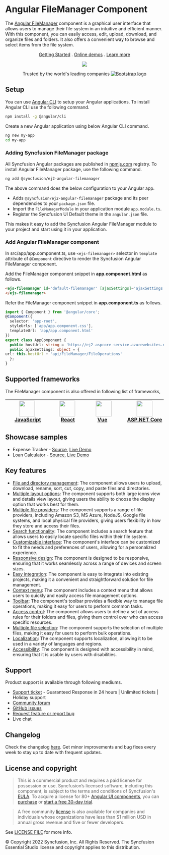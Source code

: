 # Angular FileManager Component

The [Angular FileManager](https://www.syncfusion.com/angular-components/angular-file-manager?utm_source=npm&utm_medium=listing&utm_campaign=angular-filemanager-npm) component is a graphical user interface that allows users to manage their file system in an intuitive and efficient manner. With this component, you can easily access, edit, upload, download, and organize files and folders. It also offers a convenient way to browse and select items from the file system.

<p align="center">
   <a href="https://ej2.syncfusion.com/angular/documentation/file-manager/getting-started/?utm_source=npm&utm_medium=listing&utm_campaign=angular-filemanager-npm">Getting Started</a> .
   <a href="https://ej2.syncfusion.com/angular/demos/?utm_source=npm&utm_medium=listing&utm_campaign=angular-filemanager-npm#/material/file-manager/overview">Online demos</a> .
   <a href="https://www.syncfusion.com/angular-components/angular-file-manager?utm_source=npm&utm_medium=listing&utm_campaign=angular-filemanager-npm">Learn more</a>
</p>

<p align="center">
<img src="https://raw.githubusercontent.com/SyncfusionExamples/nuget-img/master/angular/angular-filemanager.png">
</P>

<p align="center">
Trusted by the world's leading companies
  <a href="https://www.syncfusion.com/">
    <img src="https://raw.githubusercontent.com/SyncfusionExamples/nuget-img/master/syncfusion/syncfusion-trusted-companies.webp" alt="Bootstrap logo">
  </a>
</p>

## Setup

You can use [Angular CLI](https://github.com/angular/angular-cli) to setup your Angular applications. To install Angular CLI use the following command.

```bash
npm install -g @angular/cli
```

Create a new Angular application using below Angular CLI command.

```bash
ng new my-app
cd my-app
```

### Adding Syncfusion FileManager package

All Syncfusion Angular packages are published in [npmjs.com](https://www.npmjs.com/~syncfusionorg) registry. To install Angular FileManager package, use the following command.

```bash
ng add @syncfusion/ej2-angular-filemanager
```

The above command does the below configuration to your Angular app.

* Adds `@syncfusion/ej2-angular-filemanager` package and its peer dependencies to your `package.json` file.
* Import the `FileManagerModule` in your application module `app.module.ts`.
* Register the Syncfusion UI Default theme in the `angular.json` file.

This makes it easy to add the Syncfusion Angular FileManager module to your project and start using it in your application.

### Add Angular FileManager component

In src/app/app.component.ts, use `<ejs-filemanager>` selector in `template` attribute of  `@Component` directive to render the Syncfusion Angular FileManager component.

Add the FileManager component snippet in **app.component.html** as follows.

```html
<ejs-filemanager id='default-filemanager' [ajaxSettings]='ajaxSettings'>
</ejs-filemanager>
```

Refer the FileManager component snippet in **app.component.ts** as follows.

```typescript
import { Component } from '@angular/core';
@Component({
  selector: 'app-root',
  styleUrls: ['app/app.component.css'],
  templateUrl: 'app/app.component.html'
})
export class AppComponent {
  public hostUrl: string = 'https://ej2-aspcore-service.azurewebsites.net/';
  public ajaxSettings: object = {
url: this.hostUrl + 'api/FileManager/FileOperations'
  };
}
```

## Supported frameworks

The FileManager component is also offered in following list of frameworks,

| [<img src="https://ej2.syncfusion.com/github/images/js.svg" height="50" />](https://www.syncfusion.com/javascript-ui-controls?utm_medium=listing&utm_source=github)<br/>&nbsp;&nbsp;&nbsp;&nbsp;&nbsp;[JavaScript](https://www.syncfusion.com/javascript-ui-controls?utm_medium=listing&utm_source=github)&nbsp;&nbsp;&nbsp;&nbsp; | [<img src="https://ej2.syncfusion.com/github/images/react.svg"  height="50" />](https://www.syncfusion.com/react-ui-components?utm_medium=listing&utm_source=github)<br/>&nbsp;&nbsp;&nbsp;&nbsp;&nbsp;&nbsp;&nbsp;[React](https://www.syncfusion.com/react-ui-components?utm_medium=listing&utm_source=github)&nbsp;&nbsp;&nbsp;&nbsp;&nbsp;&nbsp; | [<img src="https://ej2.syncfusion.com/github/images/vue.svg" height="50" />](https://www.syncfusion.com/vue-ui-components?utm_medium=listing&utm_source=github)<br/>&nbsp;&nbsp;&nbsp;&nbsp;&nbsp;&nbsp;&nbsp;[Vue](https://www.syncfusion.com/vue-ui-components?utm_medium=listing&utm_source=github)&nbsp;&nbsp;&nbsp;&nbsp;&nbsp;&nbsp;&nbsp;&nbsp;&nbsp; | [<img src="https://ej2.syncfusion.com/github/images/netcore.svg" height="50" />](https://www.syncfusion.com/aspnet-core-ui-controls?utm_medium=listing&utm_source=github)<br/>&nbsp;&nbsp;[ASP.NET&nbsp;Core](https://www.syncfusion.com/aspnet-core-ui-controls?utm_medium=listing&utm_source=github)&nbsp;&nbsp; | [<img src="https://ej2.syncfusion.com/github/images/netmvc.svg" height="50" />](https://www.syncfusion.com/aspnet-mvc-ui-controls?utm_medium=listing&utm_source=github)<br/>&nbsp;&nbsp;[ASP.NET&nbsp;MVC](https://www.syncfusion.com/aspnet-mvc-ui-controls?utm_medium=listing&utm_source=github)&nbsp;&nbsp; | 
| :-----: | :-----: | :-----: | :-----: | :-----: |

## Showcase samples

* Expense Tracker - [Source](https://github.com/syncfusion/ej2-showcase-angular-expensetracker?utm_source=npm&utm_medium=listing&utm_campaign=angular-filemanager-npm), [Live Demo](https://ej2.syncfusion.com/showcase/angular/expensetracker/#/dashboard?utm_source=npm&utm_medium=listing&utm_campaign=angular-filemanager-npm)
* Loan Calculator - [Source](https://github.com/syncfusion/ej2-sample-ng-loancalculator?utm_source=npm&utm_medium=listing&utm_campaign=angular-filemanager-npm), [Live Demo](https://ej2.syncfusion.com/showcase/angular/loancalculator/?utm_source=npm&utm_medium=listing&utm_campaign=angular-filemanager-npm)

## Key features
 
* [File and directory management](https://ej2.syncfusion.com/angular/demos/?utm_source=npm&utm_medium=listing&utm_campaign=angular-file-manager-npm#/bootstrap5/file-manager/directory-upload): The component allows users to upload, download, rename, sort, cut, copy, and paste files and directories.
* [Multiple layout options](https://ej2.syncfusion.com/angular/documentation/file-manager/user-interface/?utm_source=npm&utm_medium=listing&utm_campaign=angular-file-manager-npm#view): The component supports both large icons view and details view layout, giving users the ability to choose the display option that works best for them.
* [Multiple file providers](https://ej2.syncfusion.com/angular/demos/?utm_source=npm&utm_medium=listing&utm_campaign=angular-file-manager-npm#/bootstrap5/file-manager/azure-service): The component supports a range of file providers, including Amazon S3, MS Azure, NodeJS, Google file systems, and local physical file providers, giving users flexibility in how they store and access their files.
* [Search functionality](https://ej2.syncfusion.com/angular/documentation/file-manager/file-operations/?utm_source=npm&utm_medium=listing&utm_campaign=angular-file-manager-npm#search): The component includes a search feature that allows users to easily locate specific files within their file system.
* [Customizable interface](https://ej2.syncfusion.com/angular/demos/?utm_source=npm&utm_medium=listing&utm_campaign=angular-file-manager-npm#/bootstrap5/file-manager/custom): The component's interface can be customized to fit the needs and preferences of users, allowing for a personalized experience.
* [Responsive design](https://ej2.syncfusion.com/angular/demos/?utm_source=npm&utm_medium=listing&utm_campaign=angular-file-manager-npm#/bootstrap5/file-manager/overview): The component is designed to be responsive, ensuring that it works seamlessly across a range of devices and screen sizes.
* [Easy integration](https://ej2.syncfusion.com/angular/documentation/file-manager/getting-started/?utm_source=npm&utm_medium=listing&utm_campaign=angular-file-manager-npm): The component is easy to integrate into existing projects, making it a convenient and straightforward solution for file management.
* [Context menu](https://ej2.syncfusion.com/angular/documentation/file-manager/user-interface/?utm_source=npm&utm_medium=listing&utm_campaign=angular-file-manager-npm#context-menu): The component includes a context menu that allows users to quickly and easily access file management options.
* [Toolbar](https://ej2.syncfusion.com/angular/documentation/file-manager/user-interface/?utm_source=npm&utm_medium=listing&utm_campaign=angular-file-manager-npm#toolbar): The component's toolbar provides a flexible way to manage file operations, making it easy for users to perform common tasks.
* [Access control](https://ej2.syncfusion.com/angular/documentation/file-manager/access-control/?utm_source=npm&utm_medium=listing&utm_campaign=angular-file-manager-npm): The component allows users to define a set of access rules for their folders and files, giving them control over who can access specific resources.
* [Multiple file selection](https://ej2.syncfusion.com/angular/documentation/file-manager/multiple-selection/?utm_source=npm&utm_medium=listing&utm_campaign=angular-file-manager-npm): The component supports the selection of multiple files, making it easy for users to perform bulk operations.
* [Localization](https://ej2.syncfusion.com/angular/documentation/file-manager/localization/?utm_source=npm&utm_medium=listing&utm_campaign=angular-file-manager-npm): The component supports localization, allowing it to be used in a variety of languages and regions.
* [Accessibility](https://ej2.syncfusion.com/angular/documentation/file-manager/accessibility/?utm_source=npm&utm_medium=listing&utm_campaign=angular-file-manager-npm): The component is designed with accessibility in mind, ensuring that it is usable by users with disabilities.

## Support

Product support is available through following mediums.

* [Support ticket](https://support.syncfusion.com/support/tickets/create) - Guaranteed Response in 24 hours | Unlimited tickets | Holiday support
* [Community forum](https://www.syncfusion.com/forums/angular-js2?utm_source=npm&utm_medium=listing&utm_campaign=angular-filemanager-npm)
* [GitHub issues](https://github.com/syncfusion/ej2-angular-ui-components/issues/new)
* [Request feature or report bug](https://www.syncfusion.com/feedback/angular?utm_source=npm&utm_medium=listing&utm_campaign=angular-filemanager-npm)
* Live chat

## Changelog

Check the changelog [here](https://github.com/syncfusion/ej2-angular-ui-components/blob/master/components/filemanager/CHANGELOG.md?utm_source=npm&utm_campaign=filemanager). Get minor improvements and bug fixes every week to stay up to date with frequent updates.

## License and copyright

> This is a commercial product and requires a paid license for possession or use. Syncfusion’s licensed software, including this component, is subject to the terms and conditions of Syncfusion's [EULA](https://www.syncfusion.com/eula/es/). To acquire a license for 80+ [Angular UI components](https://www.syncfusion.com/angular-components), you can [purchase](https://www.syncfusion.com/sales/products) or [start a free 30-day trial](https://www.syncfusion.com/account/manage-trials/start-trials).

> A free community [license](https://www.syncfusion.com/products/communitylicense) is also available for companies and individuals whose organizations have less than $1 million USD in annual gross revenue and five or fewer developers.

See [LICENSE FILE](https://github.com/syncfusion/ej2-angular-ui-components/blob/master/license?utm_source=npm&utm_campaign=filemanager) for more info.

&copy; Copyright 2022 Syncfusion, Inc. All Rights Reserved. The Syncfusion Essential Studio license and copyright applies to this distribution.